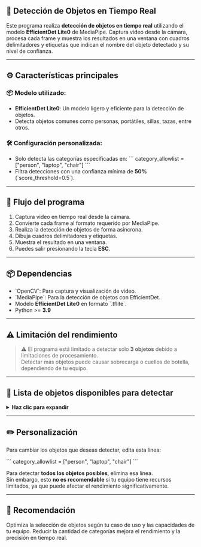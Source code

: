 ## 🎯 Detección de Objetos en Tiempo Real

Este programa realiza **detección de objetos en tiempo real** utilizando el modelo **EfficientDet Lite0** de MediaPipe. Captura video desde la cámara, procesa cada frame y muestra los resultados en una ventana con cuadros delimitadores y etiquetas que indican el nombre del objeto detectado y su nivel de confianza.

---

## ⚙️ Características principales

### 📦 Modelo utilizado:
- **EfficientDet Lite0**: Un modelo ligero y eficiente para la detección de objetos.
- Detecta objetos comunes como personas, portátiles, sillas, tazas, entre otros.

### 🛠️ Configuración personalizada:
- Solo detecta las categorías especificadas en:
  \`\`\`
  category_allowlist = ["person", "laptop", "chair"]
  \`\`\`
- Filtra detecciones con una confianza mínima de **50%** (\`score_threshold=0.5\`).

---

## 🔄 Flujo del programa

1. Captura video en tiempo real desde la cámara.
2. Convierte cada frame al formato requerido por MediaPipe.
3. Realiza la detección de objetos de forma asíncrona.
4. Dibuja cuadros delimitadores y etiquetas.
5. Muestra el resultado en una ventana.
6. Puedes salir presionando la tecla **ESC**.

---

## 📦 Dependencias

- \`OpenCV\`: Para captura y visualización de video.
- \`MediaPipe\`: Para la detección de objetos con EfficientDet.
- Modelo **EfficientDet Lite0** en formato \`.tflite\`.
- Python >= **3.9**

---

## ⚠️ Limitación del rendimiento

> ⚠️ El programa está limitado a detectar solo **3 objetos** debido a limitaciones de procesamiento.  
Detectar más objetos puede causar sobrecarga o cuellos de botella, dependiendo de tu equipo.

---

## 📝 Lista de objetos disponibles para detectar

<details>
<summary><strong>Haz clic para expandir</strong></summary>

### 👤 Personas y animales:
- person, dog, cat, bird, horse, sheep, cow, elephant, bear, zebra, giraffe

### 🚗 Vehículos:
- bicycle, car, motorcycle, airplane, bus, train, truck, boat

### 🪑 Objetos de uso diario:
- chair, couch, potted plant, bed, dining table, toilet, tv, laptop, mouse, remote, keyboard, cell phone, microwave, oven, toaster, sink, refrigerator

### 🍽️ Comida y utensilios:
- knife, fork, spoon, bowl, banana, apple, sandwich, orange, broccoli, carrot, hot dog, pizza, donut, cake

</details>

---

## ✏️ Personalización

Para cambiar los objetos que deseas detectar, edita esta línea:

\`\`\`
category_allowlist = ["person", "laptop", "chair"]
\`\`\`

Para detectar **todos los objetos posibles**, elimina esa línea.  
Sin embargo, esto **no es recomendable** si tu equipo tiene recursos limitados, ya que puede afectar el rendimiento significativamente.

---

## 🧠 Recomendación

Optimiza la selección de objetos según tu caso de uso y las capacidades de tu equipo. Reducir la cantidad de categorías mejora el rendimiento y la precisión en tiempo real.


